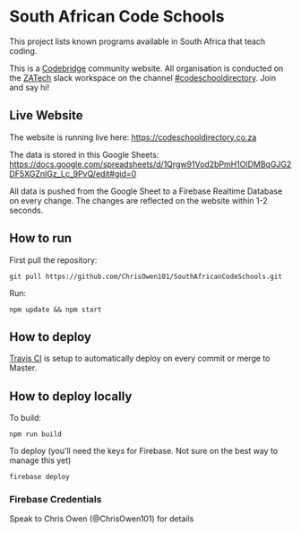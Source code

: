 # South African Code Schools

This project lists known programs available in South Africa that teach coding.

This is a [Codebridge](https://codebridge.org.za/) community website. All organisation is conducted on the [ZATech](https://zatech.github.io/) slack workspace on the channel [#codeschooldirectory](https://zatech.slack.com/messages/CGT76NYK1/). Join and say hi!

## Live Website

The website is running live here: https://codeschooldirectory.co.za

The data is stored in this Google Sheets: https://docs.google.com/spreadsheets/d/1Qrgw91Vod2bPmH1OlDMBqGJG2DF5XGZnIGz_Lc_9PvQ/edit#gid=0

All data is pushed from the Google Sheet to a Firebase Realtime Database on every change. The changes are reflected on the website within 1-2 seconds.

## How to run

First pull the repository:

```
git pull https://github.com/ChrisOwen101/SouthAfricanCodeSchools.git
```

Run:

```
npm update && npm start
```

## How to deploy

[Travis CI](https://travis-ci.org/) is setup to automatically deploy on every commit or merge to Master.

## How to deploy locally

To build:

```
npm run build
```

To deploy (you'll need the keys for Firebase. Not sure on the best way to manage this yet)

```
firebase deploy
```
### Firebase Credentials

Speak to Chris Owen (@ChrisOwen101) for details
